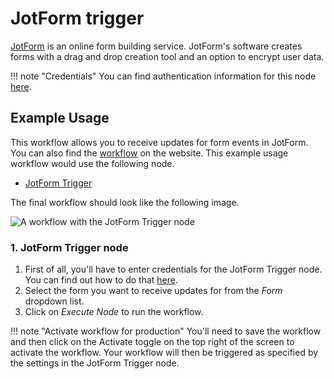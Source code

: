 # JotForm trigger

[JotForm](https://www.jotform.com/) is an online form building service. JotForm's software creates forms with a drag and drop creation tool and an option to encrypt user data.

!!! note "Credentials"
    You can find authentication information for this node [here](/integrations/builtin/credentials/jotform/).



## Example Usage

This workflow allows you to receive updates for form events in JotForm. You can also find the [workflow](https://n8n.io/workflows/541) on the website. This example usage workflow would use the following node.

- [JotForm Trigger]()

The final workflow should look like the following image.

![A workflow with the JotForm Trigger node](/_images/integrations/builtin/trigger-nodes/jotformtrigger/workflow.png)


### 1. JotForm Trigger node

1. First of all, you'll have to enter credentials for the JotForm Trigger node. You can find out how to do that [here](/integrations/builtin/credentials/jotform/).
2. Select the form you want to receive updates for from the *Form* dropdown list.
3. Click on *Execute Node* to run the workflow.

!!! note "Activate workflow for production"
    You'll need to save the workflow and then click on the Activate toggle on the top right of the screen to activate the workflow. Your workflow will then be triggered as specified by the settings in the JotForm Trigger node.

